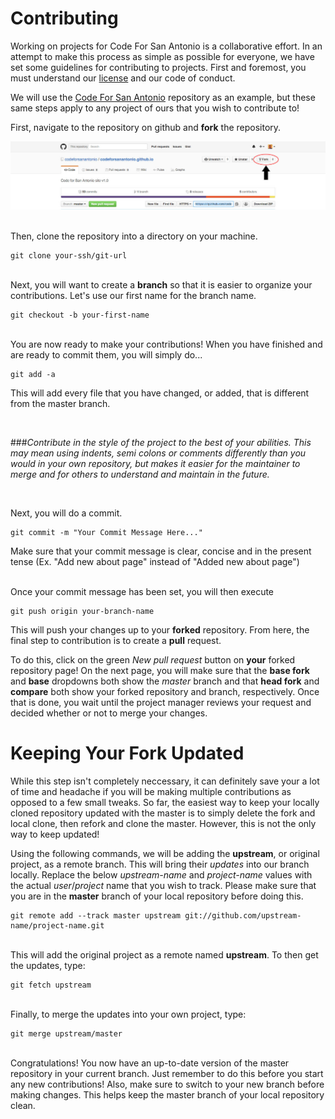 # Contributing

Working on projects for Code For San Antonio is a collaborative effort. In an attempt to make this process as simple as possible for everyone, we have set some guidelines for contributing to projects. First and foremost, you must understand our [license] and our code of conduct.

[license]: https://github.com/codeforsanantonio/codeforsanantonio.github.io/blob/master/LICENSE

We will use the [Code For San Antonio] repository as an example, but these same steps apply to any project of ours that you wish to contribute to!

[Code For San Antonio]: https://github.com/codeforsanantonio/codeforsanantonio.github.io

First, navigate to the repository on github and **fork** the repository.

![GitHub Fork](img/github_fork.jpg)


<br>Then, clone the repository into a directory on your machine.
```
git clone your-ssh/git-url
```

<br>Next, you will want to create a **branch** so that it is easier to organize your contributions. Let's use our first name for the branch name.
```
git checkout -b your-first-name
```

<br>You are now ready to make your contributions! When you have finished and are ready to commit them, you will simply do...
```
git add -a
```
This will add every file that you have changed, or added, that is different from the master branch.

<br>

###*Contribute in the style of the project to the best of your abilities.* *This may mean using indents, semi colons or comments differently than you would in your own repository, but makes it easier for the maintainer to merge and for others to understand and maintain in the future.*

<br>

Next, you will do a commit.
```
git commit -m "Your Commit Message Here..."
```
Make sure that your commit message is clear, concise and in the present tense (Ex. "Add new about page" instead of "Added new about page")


<br>Once your commit message has been set, you will then execute
```
git push origin your-branch-name
```
This will push your changes up to your **forked** repository. From here, the final step to contribution is to create a **pull** request.

To do this, click on the green *New pull request* button on **your** forked repository page! On the next page, you will make sure that the **base fork** and **base** dropdowns both show the *master* branch and that **head fork** and **compare** both show your forked repository and branch, respectively.
Once that is done, you wait until the project manager reviews your request and decided whether or not to merge your changes.

# Keeping Your Fork Updated

While this step isn't completely neccessary, it can definitely save your a lot of time and headache if you will be making multiple contributions as opposed to a few small tweaks. So far, the easiest way to keep your locally cloned repository updated with the master is to simply delete the fork and local clone, then refork and clone the master. However, this is not the only way to keep updated!

Using the following commands, we will be adding the **upstream**, or original project, as a remote branch. This will bring their *updates* into our branch locally. Replace the below *upstream-name* and *project-name* values with the actual *user*/*project* name that you wish to track. Please make sure that you are in the **master** branch of your local repository before doing this.
```
git remote add --track master upstream git://github.com/upstream-name/project-name.git
```

<br>This will add the original project as a remote named **upstream**. To then get the updates, type:
```
git fetch upstream
```

<br>Finally, to merge the updates into your own project, type:
```
git merge upstream/master
```

<br>Congratulations! You now have an up-to-date version of the master repository in your current branch. Just remember to do this before you start any new contributions! Also, make sure to switch to your new branch before making changes. This helps keep the master branch of your local repository clean.
